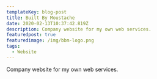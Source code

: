 ```yaml
---
templateKey: blog-post
title: Built By Moustache
date: 2020-02-13T10:37:42.819Z
description: Company website for my own web services.
featuredpost: true
featuredimage: /img/bbm-logo.png
tags:
  - Website
---
```

Company website for my own web services.
